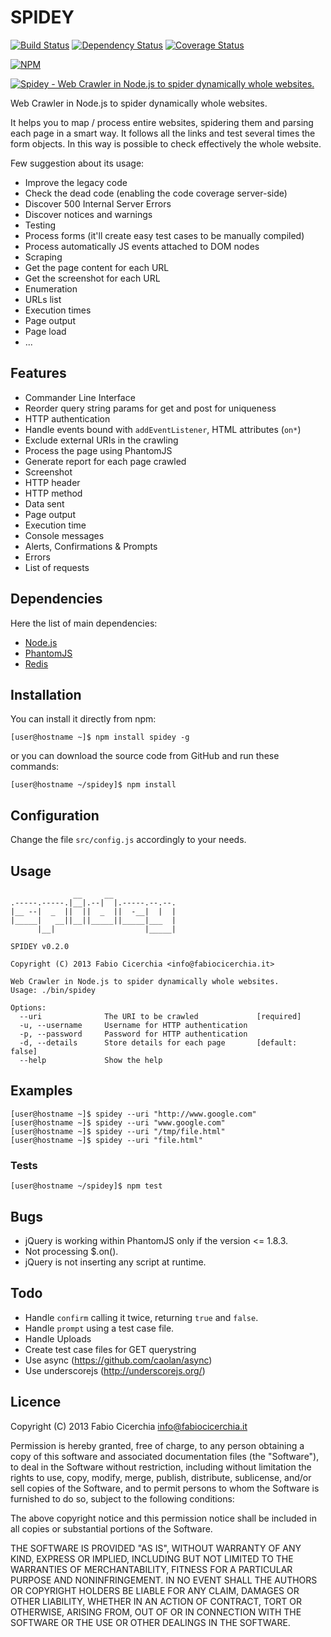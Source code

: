 # SPIDEY

[![Build Status](https://travis-ci.org/fabiocicerchia/spidey.png)](https://travis-ci.org/fabiocicerchia/spidey)
[![Dependency Status](https://gemnasium.com/fabiocicerchia/spidey.png)](https://gemnasium.com/fabiocicerchia/spidey)
[![Coverage Status](https://coveralls.io/repos/fabiocicerchia/spidey/badge.png)](https://coveralls.io/r/fabiocicerchia/spidey)

[![NPM](https://nodei.co/npm/spidey.png?downloads=true&stars=true)](https://nodei.co/npm/spidey/)

[![Spidey - Web Crawler in Node.js to spider dynamically whole websites.](http://jpillora.com/github-twitter-button/img/tweet.png)](https://twitter.com/intent/tweet?text=Spidey+-+Web+Crawler+in+Node.js+to+spider+dynamically+whole+websites.&url=https%3A%2F%2Fgithub.com%2Ffabiocicerchia%2Fspidey&hashtags=spidey&original_referer=http%3A%2F%2Fgithub.com%2F&tw_p=tweetbutton)

Web Crawler in Node.js to spider dynamically whole websites.

It helps you to map / process entire websites, spidering them and parsing each
page in a smart way. It follows all the links and test several times the form
objects. In this way is possible to check effectively the whole website.

Few suggestion about its usage:

 * Improve the legacy code
  * Check the dead code (enabling the code coverage server-side)
  * Discover 500 Internal Server Errors
  * Discover notices and warnings
 * Testing
  * Process forms (it'll create easy test cases to be manually compiled)
  * Process automatically JS events attached to DOM nodes
 * Scraping
  * Get the page content for each URL
  * Get the screenshot for each URL
 * Enumeration
  * URLs list
  * Execution times
  * Page output
  * Page load
 * ...

## Features

 * Commander Line Interface
 * Reorder query string params for get and post for uniqueness
 * HTTP authentication
 * Handle events bound with `addEventListener`, HTML attributes (`on*`)
 * Exclude external URIs in the crawling
 * Process the page using PhantomJS
 * Generate report for each page crawled
  * Screenshot
  * HTTP header
  * HTTP method
  * Data sent
  * Page output
  * Execution time
  * Console messages
  * Alerts, Confirmations & Prompts
  * Errors
  * List of requests

## Dependencies

Here the list of main dependencies:

 * [Node.js](http://nodejs.org/download/)
 * [PhantomJS](http://phantomjs.org/download.html)
 * [Redis](http://redis.io/download)

## Installation

You can install it directly from npm:

```
[user@hostname ~]$ npm install spidey -g
```

or you can download the source code from GitHub and run these commands:

```
[user@hostname ~/spidey]$ npm install
```

## Configuration

Change the file `src/config.js` accordingly to your needs.

## Usage

```
              __     __
.-----.-----.|__|.--|  |.-----.--.--.
|__ --|  _  ||  ||  _  ||  -__|  |  |
|_____|   __||__||_____||_____|___  |
      |__|                    |_____|

SPIDEY v0.2.0

Copyright (C) 2013 Fabio Cicerchia <info@fabiocicerchia.it>

Web Crawler in Node.js to spider dynamically whole websites.
Usage: ./bin/spidey

Options:
  --uri              The URI to be crawled             [required]
  -u, --username     Username for HTTP authentication
  -p, --password     Password for HTTP authentication
  -d, --details      Store details for each page       [default: false]
  --help             Show the help
```

## Examples

```
[user@hostname ~]$ spidey --uri "http://www.google.com"
[user@hostname ~]$ spidey --uri "www.google.com"
[user@hostname ~]$ spidey --uri "/tmp/file.html"
[user@hostname ~]$ spidey --uri "file.html"
```

### Tests

```
[user@hostname ~/spidey]$ npm test
```

## Bugs

 * jQuery is working within PhantomJS only if the version <= 1.8.3.
 * Not processing $.on().
 * jQuery is not inserting any script at runtime.

## Todo

 * Handle `confirm` calling it twice, returning `true` and `false`.
 * Handle `prompt` using a test case file.
 * Handle Uploads
 * Create test case files for GET querystring
 * Use async (https://github.com/caolan/async)
 * Use underscorejs (http://underscorejs.org/)

## Licence

Copyright (C) 2013 Fabio Cicerchia <info@fabiocicerchia.it>

Permission is hereby granted, free of charge, to any person obtaining a copy of
this software and associated documentation files (the "Software"), to deal in
the Software without restriction, including without limitation the rights to
use, copy, modify, merge, publish, distribute, sublicense, and/or sell copies of
the Software, and to permit persons to whom the Software is furnished to do so,
subject to the following conditions:

The above copyright notice and this permission notice shall be included in all
copies or substantial portions of the Software.

THE SOFTWARE IS PROVIDED "AS IS", WITHOUT WARRANTY OF ANY KIND, EXPRESS OR
IMPLIED, INCLUDING BUT NOT LIMITED TO THE WARRANTIES OF MERCHANTABILITY, FITNESS
FOR A PARTICULAR PURPOSE AND NONINFRINGEMENT. IN NO EVENT SHALL THE AUTHORS OR
COPYRIGHT HOLDERS BE LIABLE FOR ANY CLAIM, DAMAGES OR OTHER LIABILITY, WHETHER
IN AN ACTION OF CONTRACT, TORT OR OTHERWISE, ARISING FROM, OUT OF OR IN
CONNECTION WITH THE SOFTWARE OR THE USE OR OTHER DEALINGS IN THE SOFTWARE.
